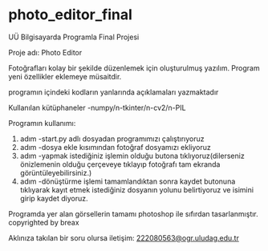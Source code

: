 # photo_editor_final
UÜ Bilgisayarda Programla Final Projesi

Proje adı: Photo Editor

Fotoğrafları kolay bir şekilde düzenlemek için oluşturulmuş yazılım.
Program yeni özellikler eklemeye müsaitdir.

programın içindeki kodların yanlarında açıklamaları yazmaktadır

Kullanılan kütüphaneler
-numpy/n-tkinter/n-cv2/n-PIL

Programın kullanımı:
1. adım -start.py adlı dosyadan programımızı çalıştırıyoruz
2. adım -dosya ekle kısımından fotoğraf dosyamızı ekliyoruz
3. adım -yapmak istediğiniz işlemin olduğu butona tıklıyoruz(dilerseniz önizlemenin olduğu çerçeveye tıklayıp fotoğrafı tam ekranda görüntüleyebilirsiniz.)
4. adım -dönüştürme işlemi tamamlandıktan sonra kaydet butonuna tıklıyarak kayıt etmek istediğiniz dosyanın yolunu belirtiyoruz ve isimini girip kaydet diyoruz.

Programda yer alan görsellerin tamamı photoshop ile sıfırdan tasarlanmıştır.
copyrighted by breax

Aklınıza takılan bir soru olursa iletişim: 222080563@ogr.uludag.edu.tr

